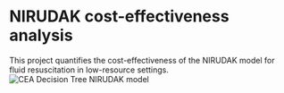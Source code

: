 # NIRUDAK cost-effectiveness analysis

This project quantifies the cost-effectiveness of the NIRUDAK model for fluid resuscitation in low-resource settings. 
![CEA Decision Tree NIRUDAK model](https://github.com/lokhandle/NIRUDAK-CEA/assets/82421049/58148a4d-c032-4d16-82da-7f0369ea8b28)
